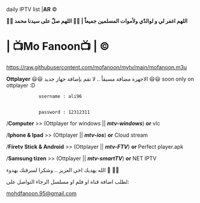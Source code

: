 daily IPTV list  |**AR** ©️

**🤲🤲 اللهم اغفر لي و لوالدّي ولأموات المسلمين جميعاً | 🤲🤲 اللهم صلّ على سيدنا محمد**


# | 📺Mo Fanoon📺 | ©️
https://raw.githubusercontent.com/mofanoon/mytv/main/mofanoon.m3u


**Ottplayer** 😃😃 الاجهزة مضافة مسبقاً .. لا تقم بإضافة جهاز جديد 😃😃 soon only on ottplayer :D  


                username : ali96


                password : 12312311

/**Computer** >>               (Ottplayer for windows  || ***mtv-windows***) **or** vlc

/**Iphone & Ipad** >>          (Ottplayer  || ***mtv-ios***) **or** Cloud stream

/**Firetv Stick & Android** >> (Ottplayer  || ***mtv-FTV***) **or** Perfect player.apk 

/**Samsung tizen** >>          (Ottplayer   || ***mtv-smartTV***) **or** NET IPTV 

الله يهديك اخي العزيز .. وشكرا لسرقتك بهدوء 🤲 🤣🤣


لطلب اضافة قناة او فلم او مسلسل الرجاء التواصل على:  

mohdfanoon.95@gmail.com
